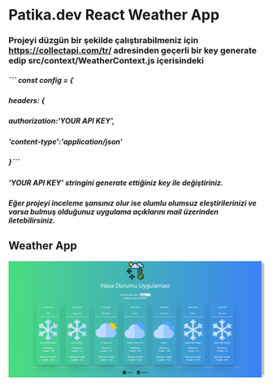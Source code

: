 # Patika.dev React Weather App


### Projeyi düzgün bir şekilde çalıştırabilmeniz için   https://collectapi.com/tr/ adresinden geçerli bir key generate edip src/context/WeatherContext.js içerisindeki

#####     ``` const config = {
#####            headers: {
#####                authorization:'YOUR API KEY',
#####                'content-type':'application/json'
#####            }```
          
        
        
##### 'YOUR API KEY' stringini generate ettiğiniz key ile değiştiriniz.



##### Eğer projeyi inceleme şansınız olur ise olumlu olumsuz eleştirilerinizi ve varsa bulmuş olduğunuz uygulama açıklarını mail üzerinden iletebilirsiniz.

## Weather App
![alt text](https://github.com/Enescyc/WeatherApp-React/blob/master/public/WeatherAPP.png)
